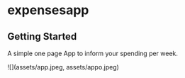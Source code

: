 # expensesapp

## Getting Started

A simple one page App to inform your spending per week.

![](assets/app.jpeg, assets/appo.jpeg)


